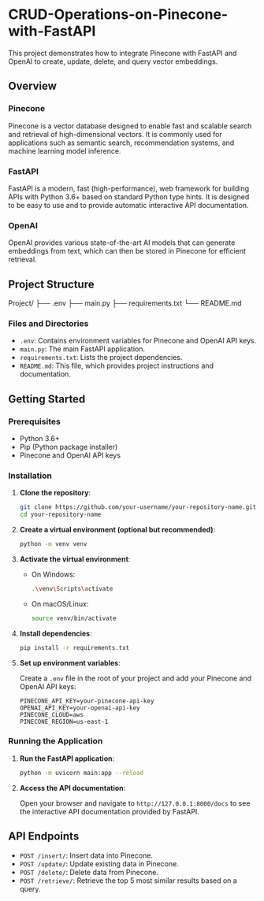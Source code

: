 # CRUD-Operations-on-Pinecone-with-FastAPI

This project demonstrates how to integrate Pinecone with FastAPI and OpenAI to create, update, delete, and query vector embeddings.

## Overview

### Pinecone
Pinecone is a vector database designed to enable fast and scalable search and retrieval of high-dimensional vectors. It is commonly used for applications such as semantic search, recommendation systems, and machine learning model inference.

### FastAPI
FastAPI is a modern, fast (high-performance), web framework for building APIs with Python 3.6+ based on standard Python type hints. It is designed to be easy to use and to provide automatic interactive API documentation.

### OpenAI
OpenAI provides various state-of-the-art AI models that can generate embeddings from text, which can then be stored in Pinecone for efficient retrieval.

## Project Structure

Project/
├── .env
├── main.py
├── requirements.txt
└── README.md

### Files and Directories

- `.env`: Contains environment variables for Pinecone and OpenAI API keys.
- `main.py`: The main FastAPI application.
- `requirements.txt`: Lists the project dependencies.
- `README.md`: This file, which provides project instructions and documentation.

## Getting Started

### Prerequisites

- Python 3.6+
- Pip (Python package installer)
- Pinecone and OpenAI API keys

### Installation

1. **Clone the repository**:

    ```bash
    git clone https://github.com/your-username/your-repository-name.git
    cd your-repository-name
    ```

2. **Create a virtual environment (optional but recommended)**:

    ```bash
    python -m venv venv
    ```

3. **Activate the virtual environment**:

    - On Windows:
      ```bash
      .\venv\Scripts\activate
      ```
    - On macOS/Linux:
      ```bash
      source venv/bin/activate
      ```

4. **Install dependencies**:

    ```bash
    pip install -r requirements.txt
    ```

5. **Set up environment variables**:

    Create a `.env` file in the root of your project and add your Pinecone and OpenAI API keys:
    ```plaintext
    PINECONE_API_KEY=your-pinecone-api-key
    OPENAI_API_KEY=your-openai-api-key
    PINECONE_CLOUD=aws
    PINECONE_REGION=us-east-1
    ```

### Running the Application

1. **Run the FastAPI application**:

    ```bash
    python -m uvicorn main:app --reload
    ```

2. **Access the API documentation**:

    Open your browser and navigate to `http://127.0.0.1:8000/docs` to see the interactive API documentation provided by FastAPI.

## API Endpoints

- `POST /insert/`: Insert data into Pinecone.
- `POST /update/`: Update existing data in Pinecone.
- `POST /delete/`: Delete data from Pinecone.
- `POST /retrieve/`: Retrieve the top 5 most similar results based on a query.


